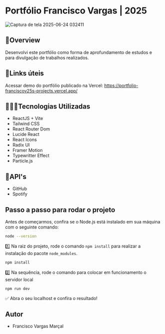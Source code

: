 # Portfólio Francisco Vargas | 2025
![Captura de tela 2025-06-24 032411](https://github.com/user-attachments/assets/4d1251b9-6d2f-450a-b3d4-28eed65a9e00)

## 🧾Overview
Desenvolvi este portfólio como forma de aprofundamento de estudos e para divulgação de trabalhos realizados.

## 🔗Links úteis
Acessar demo do portfólio publicado na Vercel: https://portfolio-franciscov25s-projects.vercel.app/

## 🧑🏾‍💻Tecnologias Utilizadas
- ReactJS + Vite
- Tailwind CSS
- React Router Dom
- Lucide React
- React Icons
- Radix UI
- Framer Motion
- Typewritter Effect
- Particle.js

## 🧩API's 
- GitHub
- Spotify

## Passo a passo para rodar o projeto

Antes de começarmos, confira se o Node.js está instalado em sua máquina com o seguinte comando:

```bash
node --version
```

1️⃣ Na raiz do projeto, rode o comando `npm install` para realizar a instalação do pacote `node_modules`.

```bash
npm install
```

2️⃣ Na sequência, rode o comando para colocar em funcionamento o servidor local

```bash
npm run dev
```

✅ Abra o seu localhost e confira o resultado!

## Autor
- Francisco Vargas Marçal

